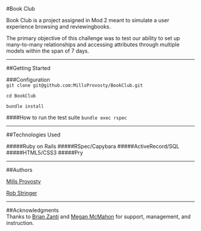 #Book Club

Book Club is a project assigned in Mod 2 meant to simulate a user experience browsing and reviewingbooks.

The primary objective of this challenge was to test our ability to set up many-to-many relationships and accessing attributes through multiple models within the span of 7 days. 

----
##Getting Started

###Configuration                                     
 `git clone git@github.com:MillsProvosty/BookClub.git`

  `cd BookClub`

  `bundle install`                                

####How to run the test suite
  `bundle exec rspec`

----  
##Technologies Used                                           

#####Ruby on Rails
#####RSpec/Capybara
#####ActiveRecord/SQL
#####HTML5/CSS3
#####Pry

----  
##Authors                                            

[Mills Provosty](https://github.com/MillsProvosty)

[Rob Stringer](https://github.com/mycobee)
                                          

----
##Acknowledgments                                    
  Thanks to  [Brian Zanti](https://github.com/BrianZanti) and [Megan McMahon](https://github.com/memcmahon) for support, management, and instruction. 

